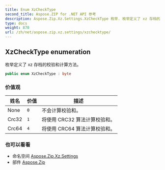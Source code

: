 ```yaml
---
title: Enum XzCheckType
second_title: Aspose.ZIP for .NET API 参考
description: Aspose.Zip.Xz.Settings.XzCheckType 枚举. 枚举定义了 xz 存档的校验和计算方法
type: docs
weight: 870
url: /zh/net/aspose.zip.xz.settings/xzchecktype/
---
```

## XzCheckType enumeration

枚举定义了 xz 存档的校验和计算方法。

```csharp
public enum XzCheckType : byte
```

### 价值观

| 姓名 | 价值 | 描述 |
| --- | --- | --- |
| None | `0` | 不会计算校验和。 |
| Crc32 | `1` | 将使用 CRC32 算法计算校验和。 |
| Crc64 | `4` | 将使用 CRC64 算法计算校验和。 |

### 也可以看看

* 命名空间 [Aspose.Zip.Xz.Settings](../../aspose.zip.xz.settings/)
* 部件 [Aspose.Zip](../../)


